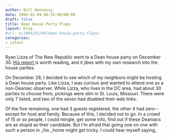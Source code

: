 ```yaml
---
author: Bill Hennessy
date: 2004-01-04 06:55:00+00:00
draft: false
title: Dean House Party Flops
layout: blog
#url: e/2004/01/04/dean-house-party-flops/
categories:
- Latest
---
```


Ryan Lizza of The New Republic went to a Dean house party on December 30. [His report ](https://www.tnr.com/doc.mhtml?i=express&s=lizza123103)is worth reading, and it jibes with my own research into the house parties.

On December 28, I decided to see which of my neighbors might be hosting a Dean house party. Like Lizza, I was curious and wanted to attend one as a non-Deaniac observer. While Lizza, who lives in the DC area, had about 30 parties to choose from, pickings were slim in St. Louis, Missouri. There were only 7 listed, and two of the seven had disabled their web links.

Of the five remaining, one had 3 guests registered, the other 4 had zero--except for host and family. Because of this, I decided not to go. In a crowd of 15 or so people, I could mingle, get some info, find out if these Deaniacs are as stupid as their candidate. But I'm afraid that going one on one with such a person in _his _home might get tricky. I could hear myself saying, 
